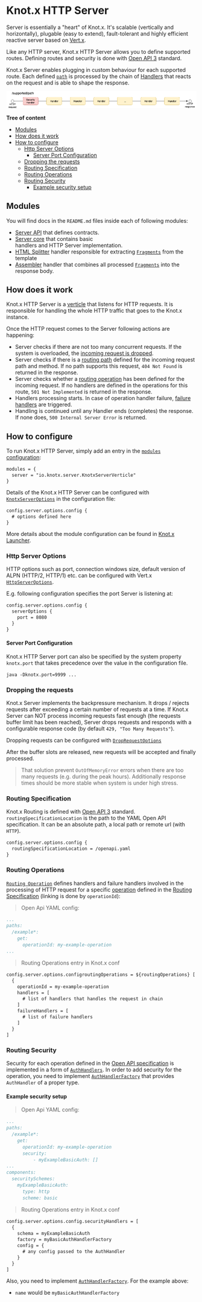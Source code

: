 # Knot.x HTTP Server
Server is essentially a "heart" of Knot.x. It's scalable (vertically and horizontally), 
plugable (easy to extend), fault-tolerant 
and highly efficient reactive server based on [Vert.x](https://vertx.io/).

Like any HTTP server, Knot.x HTTP Server allows you to define supported routes. Defining routes 
and security is done with [Open API 3](https://github.com/OAI/OpenAPI-Specification) standard.

Knot.x Server enables plugging in custom behaviour for each supported route.
Each defined [`path`](https://github.com/OAI/OpenAPI-Specification/blob/master/versions/3.0.2.md#pathItemObject)
is processed by the chain of [Handlers](https://vertx.io/docs/apidocs/io/vertx/core/Handler.html)
that reacts on the request and is able to shape the response.

![server flow](misc/server-flow.png)

**Tree of content**  
* [Modules](#modules)
* [How does it work](#how-does-it-work)
* [How to configure](#how-to-configure)
  + [Http Server Options](#http-server-options)
    - [Server Port Configuration](#server-port-configuration)
  + [Dropping the requests](#dropping-the-requests)
  + [Routing Specification](#routing-specification)
  + [Routing Operations](#routing-operations)
  + [Routing Security](#routing-security)
    - [Example security setup](#example-security-setup)

## Modules
You will find docs in the `README.md` files inside each of following modules:
- [Server API](https://github.com/Knotx/knotx-server-http/tree/master/api) that defines contracts. 
- [Server core](https://github.com/Knotx/knotx-server-http/tree/master/core) that contains basic  
handlers and HTTP Server implementation.
- [HTML Splitter](https://github.com/Knotx/knotx-server-http/tree/master/splitter-html) handler 
responsible for extracting [`Fragments`](https://github.com/Knotx/knotx-fragment-api) from the template
- [Assembler](https://github.com/Knotx/knotx-server-http/tree/master/assembler) handler that combines all
processed [`Fragments`](https://github.com/Knotx/knotx-fragment-api) into the response body.

## How does it work
Knot.x HTTP Server is a [verticle](http://vertx.io/docs/apidocs/io/vertx/core/Verticle.html)
that listens for HTTP requests. It is responsible for handling the whole HTTP traffic that goes to 
the Knot.x instance.

Once the HTTP request comes to the Server following actions are happening:
- Server checks if there are not too many concurrent requests. If the system is overloaded, 
the [incoming request is dropped](#dropping-the-requests).
- Server checks if there is a [routing path](#routing-specification) defined for the incoming request path
and method. If no path supports this request, `404 Not Found` is returned in the response.
- Server checks whether a [routing operation](#routing-operations) has been defined for the incoming request.
If no handlers are defined in the operations for this route, `501 Not Implemented` is returned in the response.
- Handlers processing starts. In case of operation handler failure, [failure handlers](#handling-failures)
are triggered.
- Handling is continued until any Handler ends (completes) the response. If none does, 
`500 Internal Server Error` is returned.

## How to configure
To run Knot.x HTTP Server, simply add an entry in the [`modules` configuration](https://github.com/Knotx/knotx-launcher#modules-configuration):

```hocon
modules = {
  server = "io.knotx.server.KnotxServerVerticle"
}
```

Details of the Knot.x HTTP Server can be configured with [`KnotxServerOptions`](/core/docs/asciidoc/dataobjects.adoc#knotxserveroptions)
in the configuration file:
```hocon
config.server.options.config {
  # options defined here
}
```
More details about the module configuration can be found in [Knot.x Launcher](https://github.com/Knotx/knotx-launcher#modules-configuration).

### Http Server Options
HTTP options such as port, connection windows size, default version of ALPN (HTTP/2, HTTP/1) etc. 
can be configured with Vert.x [`HttpServerOptions`](http://vertx.io/docs/vertx-core/dataobjects.html#HttpServerOptions).

E.g. following configuration specifies the port Server is listening at:
```hocon
config.server.options.config {
  serverOptions {
    port = 8080
  }
}
```
#### Server Port Configuration 
Knot.x HTTP Server port can also be specified by the system property `knotx.port` that takes 
precedence over the value in the configuration file.
```
java -Dknotx.port=9999 ...
```

### Dropping the requests
Knot.x Server implements the backpressure mechanism. It drops / rejects requests after exceeding a 
certain number of requests at a time.
If Knot.x Server can NOT process incoming requests fast enough (the requests buffer limit has been reached), 
Server drops requests and responds with a configurable response code (by default `429, "Too Many Requests"`).

Dropping requests can be configured with [`DropRequestOptions`](core/docs/asciidoc/dataobjects.adoc#droprequestoptions)

After the buffer slots are released, new requests will be accepted and finally processed.

> That solution prevent `OutOfMemoryError` errors when there are too many requests (e.g. during the peak hours). 
Additionally response times should be more stable when system is under high stress.

### Routing Specification
Knot.x Routing is defined with [Open API 3](https://github.com/OAI/OpenAPI-Specification) standard. 
`routingSpecificationLocation` is the path to the YAML Open API specification.
It can be an absolute path, a local path or remote url (with `HTTP`).

```hocon
config.server.options.config {
  routingSpecificationLocation = /openapi.yaml
}
```

### Routing Operations
[`Routing Operation`](core/docs/asciidoc/dataobjects.adoc#routingoperationoptions) 
defines handlers and failure handlers involved in the processing of HTTP request for a specific
[operation](https://github.com/OAI/OpenAPI-Specification/blob/master/versions/3.0.2.md#operationObject)
defined in the [Routing Specification](#routing-specification) (linking is done
by `operationId`):

> Open Api YAML config:
```yaml
...
paths:
  /example*:
    get:
      operationId: my-example-operation
...
```
> Routing Operations entry in Knot.x conf
```hocon
config.server.options.configroutingOperations = ${routingOperations} [
  {
    operationId = my-example-operation
    handlers = [
      # list of handlers that handles the request in chain
    ]
    failureHandlers = [
      # list of failure handlers
    ]
  }
]
```

### Routing Security
Security for each operation defined in the [Open API specification](https://github.com/OAI/OpenAPI-Specification/blob/master/versions/3.0.2.md#security-requirement-object)
is implemented in a form of [`AuthHandlers`](https://vertx.io/docs/apidocs/io/vertx/ext/web/handler/AuthHandler.html).
In order to add security for the operation, you need to implement [`AuthHandlerFactory`](https://github.com/Knotx/knotx-server-http/blob/master/api/src/main/java/io/knotx/server/api/security/AuthHandlerFactory.java)
that provides `AuthHandler` of a proper type.

#### Example security setup
> Open Api YAML config:
```yaml
...
paths:
  /example*:
    get:
      operationId: my-example-operation
      security:
          - myExampleBasicAuth: []
...
components:
  securitySchemes:
    myExampleBasicAuth:
      type: http
      scheme: basic
```

> Routing Operations entry in Knot.x conf
```hocon
config.server.options.config.securityHandlers = [
  {
    schema = myExampleBasicAuth
    factory = myBasicAuthHandlerFactory
    config = {
      # any config passed to the AuthHandler
    }
  }
]
```

Also, you need to implement [`AuthHandlerFactory`](api#creating-auth-handler).
For the example above:
 - `name` would be `myBasicAuthHandlerFactory`
